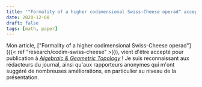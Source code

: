 ```yaml
---
title: '"Formality of a higher codimensional Swiss-Cheese operad" accepted in *Algebraic & Geometric Topology*'
date: 2020-12-08
draft: false
tags: [math, paper]
---
```


Mon article, ["Formality of a higher codimensional Swiss-Cheese operad"]({{< ref "research/codim-swiss-cheese" >}}), vient d'être accepté pour publication à [_Algebraic & Geometric Topology_](https://msp.org/agt/) !
Je suis reconnaissant aux rédacteurs du journal, ainsi qu'aux rapporteurs anonymes qui m'ont suggéré de nombreuses améliorations, en particulier au niveau de la présentation.
